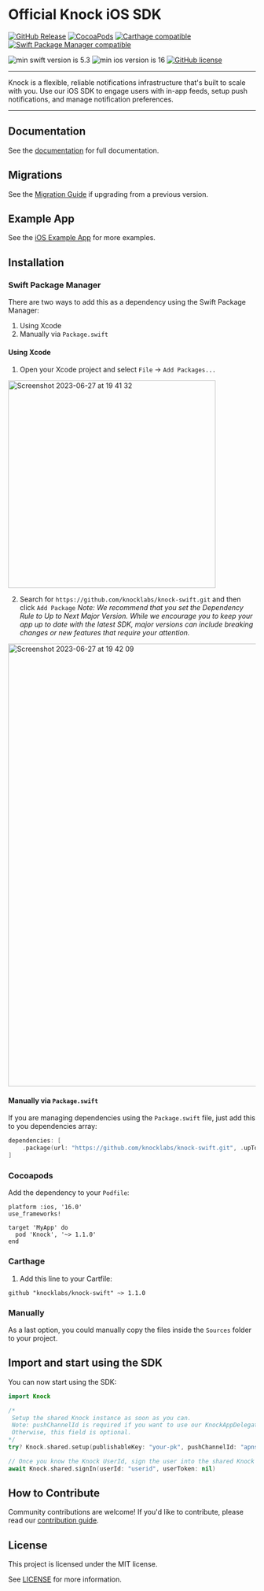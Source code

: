 
# Official Knock iOS SDK

[![GitHub Release](https://img.shields.io/github/v/release/knocklabs/knock-swift?style=flat)](https://github.com/knocklabs/knock-swift/releases/latest)
[![CocoaPods](https://img.shields.io/cocoapods/v/Knock.svg?style=flat)](https://cocoapods.org/)
[![Carthage compatible](https://img.shields.io/badge/Carthage-compatible-4BC51D.svg?style=flat)](https://github.com/Carthage/Carthage)
[![Swift Package Manager compatible](https://img.shields.io/badge/Swift%20Package%20Manager-compatible-4BC51D.svg?style=flat)](https://swift.org/package-manager/)

![min swift version is 5.3](https://img.shields.io/badge/min%20Swift%20version-5.3-orange)
![min ios version is 16](https://img.shields.io/badge/min%20iOS%20version-16-blue)
[![GitHub license](https://img.shields.io/badge/license-MIT-lightgrey.svg?style=flat)](https://github.com/knocklabs/ios-example-app/blob/main/LICENSE)



---

Knock is a flexible, reliable notifications infrastructure that's built to scale with you. Use our iOS SDK to engage users with in-app feeds, setup push notifications, and manage notification preferences.

---

## Documentation

See the [documentation](https://docs.knock.app/sdks/ios/overview) for full documentation.

## Migrations

See the [Migration Guide](https://github.com/knocklabs/knock-swift/blob/main/MIGRATIONS.md) if upgrading from a previous version.

## Example App

See the [iOS Example App](https://github.com/knocklabs/ios-example-app) for more examples.

## Installation

### Swift Package Manager

There are two ways to add this as a dependency using the Swift Package Manager: 

1. Using Xcode
2. Manually via `Package.swift`

#### Using Xcode

1. Open your Xcode project and select `File` -> `Add Packages...`

<img width="422" alt="Screenshot 2023-06-27 at 19 41 32" src="https://github.com/knocklabs/knock-swift/assets/952873/31bb67de-5272-445a-a5c4-5df3bcfa3c8b">

2. Search for `https://github.com/knocklabs/knock-swift.git` and then click `Add Package`
*Note: We recommend that you set the Dependency Rule to Up to Next Major Version. While we encourage you to keep your app up to date with the latest SDK, major versions can include breaking changes or new features that require your attention.*

<img width="900" alt="Screenshot 2023-06-27 at 19 42 09" src="https://github.com/knocklabs/knock-swift/assets/952873/d947cc7f-8da6-4814-aa75-3e41ffe72ff4">

#### Manually via `Package.swift`

If you are managing dependencies using the `Package.swift` file, just add this to you dependencies array:

``` swift
dependencies: [
    .package(url: "https://github.com/knocklabs/knock-swift.git", .upToNextMajor(from: "1.0.0"))
]
```

### Cocoapods

Add the dependency to your `Podfile`:

```
platform :ios, '16.0'
use_frameworks!

target 'MyApp' do
  pod 'Knock', '~> 1.1.0'
end
```

### Carthage

1. Add this line to your Cartfile:

```
github "knocklabs/knock-swift" ~> 1.1.0
```

### Manually

As a last option, you could manually copy the files inside the `Sources` folder to your project.

## Import and start using the SDK

You can now start using the SDK:

``` swift
import Knock

/* 
 Setup the shared Knock instance as soon as you can. 
 Note: pushChannelId is required if you want to use our KnockAppDelegate helper. 
 Otherwise, this field is optional.
*/
try? Knock.shared.setup(publishableKey: "your-pk", pushChannelId: "apns-push-channel-id")

// Once you know the Knock UserId, sign the user into the shared Knock instance.
await Knock.shared.signIn(userId: "userid", userToken: nil)

```

## How to Contribute

Community contributions are welcome! If you'd like to contribute, please read our [contribution guide](CONTRIBUTING.md).

## License

This project is licensed under the MIT license.

See [LICENSE](LICENSE) for more information.
